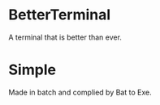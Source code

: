 # BetterTerminal
A terminal that is better than ever.

# Simple
Made in batch and complied by Bat to Exe.
